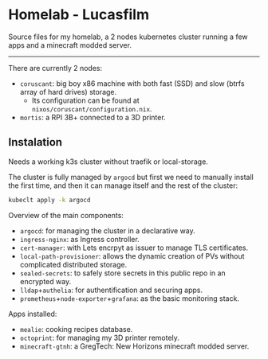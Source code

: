 # Homelab - Lucasfilm

Source files for my homelab, a 2 nodes kubernetes cluster running a few apps and a minecraft modded server.

<hr>

There are currently 2 nodes:
- `coruscant`: big boy x86 machine with both fast (SSD) and slow (btrfs array of hard drives) storage.
  - Its configuration can be found at `nixos/coruscant/configuration.nix`.
- `mortis`: a RPI 3B+ connected to a 3D printer.

## Instalation

Needs a working k3s cluster without traefik or local-storage.

The cluster is fully managed by `argocd` but first we need to manually install the first time, and then it can manage itself and the rest of the cluster:
```bash
kubeclt apply -k argocd
```

Overview of the main components:
- `argocd`: for managing the cluster in a declarative way.
- `ingress-nginx`: as Ingress controller.
- `cert-manager`: with Lets encrpyt as issuer to manage TLS certificates.
- `local-path-provisioner`: allows the dynamic creation of PVs without complicated distributed storage.
- `sealed-secrets`: to safely store secrets in this public repo in an encrypted way.
- `lldap`+`authelia`: for authentification and securing apps.
- `prometheus`+`node-exporter`+`grafana`: as the basic monitoring stack.

Apps installed:
- `mealie`: cooking recipes database.
- `octoprint`: for managing my 3D printer remotely.
- `minecraft-gtnh`: a GregTech: New Horizons minecraft modded server.

